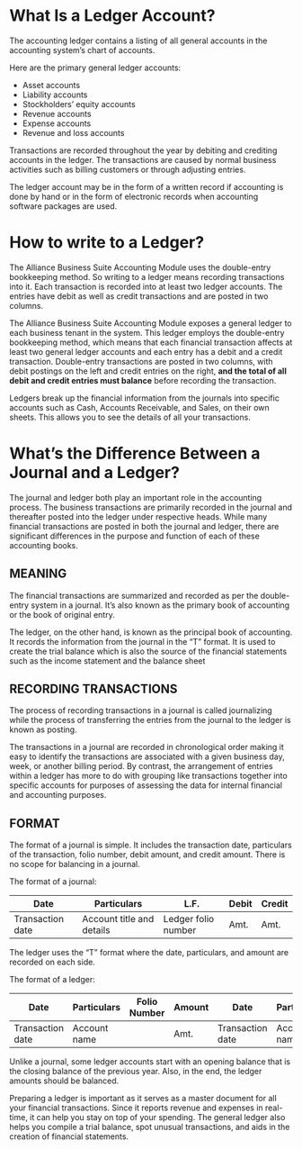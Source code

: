 # What Is a Ledger Account?
The accounting ledger contains a listing of all general accounts in the accounting system’s chart of accounts.

Here are the primary general ledger accounts:

- Asset accounts 
- Liability accounts 
- Stockholders’ equity accounts
- Revenue accounts
- Expense accounts
- Revenue and loss accounts

Transactions are recorded throughout the year by debiting and crediting accounts in the ledger. The transactions are caused by normal business activities such as billing customers or through adjusting entries.

The ledger account may be in the form of a written record if accounting is done by hand or in the form of electronic records when accounting software packages are used.

# How to write to a Ledger?
The Alliance Business Suite Accounting Module uses the double-entry bookkeeping method. So writing to a ledger means recording transactions into it. Each transaction is recorded into at least two ledger accounts. The entries have debit as well as credit transactions and are posted in two columns. 

The Alliance Business Suite Accounting Module exposes a general ledger to each business tenant in the system. This ledger employs the double-entry bookkeeping method, which means that each financial transaction affects at least two general ledger accounts and each entry has a debit and a credit transaction. Double-entry transactions are posted in two columns, with debit postings on the left and credit entries on the right, **and the total of all debit and credit entries must balance** before recording the transaction.

Ledgers break up the financial information from the journals into specific accounts such as Cash, Accounts Receivable, and Sales, on their own sheets. This allows you to see the details of all your transactions.


# What’s the Difference Between a Journal and a Ledger?
The journal and ledger both play an important role in the accounting process. The business transactions are primarily recorded in the journal and thereafter posted into the ledger under respective heads. While many financial transactions are posted in both the journal and ledger, there are significant differences in the purpose and function of each of these accounting books.

## MEANING
The financial transactions are summarized and recorded as per the double-entry system in a journal. It’s also known as the primary book of accounting or the book of original entry.

The ledger, on the other hand, is known as the principal book of accounting. It records the information from the journal in the “T” format. It is used to create the trial balance which is also the source of the financial statements such as the income statement and the balance sheet

## RECORDING TRANSACTIONS
The process of recording transactions in a journal is called journalizing while the process of transferring the entries from the journal to the ledger is known as posting.

The transactions in a journal are recorded in chronological order making it easy to identify the transactions are associated with a given business day, week, or another billing period. By contrast, the arrangement of entries within a ledger has more to do with grouping like transactions together into specific accounts for purposes of assessing the data for internal financial and accounting purposes.

## FORMAT
The format of a journal is simple. It includes the transaction date, particulars of the transaction, folio number, debit amount, and credit amount. There is no scope for balancing in a journal.

The format of a journal:

| Date | Particulars | L.F. | Debit | Credit |
|------|-------------|------|-------|--------|
| Transaction date | Account title and details  | Ledger folio number  | Amt. | Amt. |



The ledger uses the “T” format where the date, particulars, and amount are recorded on each side.

The format of a ledger:


| Date |Particulars  | Folio Number | Amount | Date | Particulars | Folio Number | Amount |
|------|-------------|--------------|--------|------|-------------|--------------|--------|
| Transaction date | Account name |  | Amt.  |  Transaction date|Account name  |  |Amt.  |

Unlike a journal, some ledger accounts start with an opening balance that is the closing balance of the previous year. Also, in the end, the ledger amounts should be balanced.

Preparing a ledger is important as it serves as a master document for all your financial transactions. Since it reports revenue and expenses in real-time, it can help you stay on top of your spending. The general ledger also helps you compile a trial balance, spot unusual transactions, and aids in the creation of financial statements.
